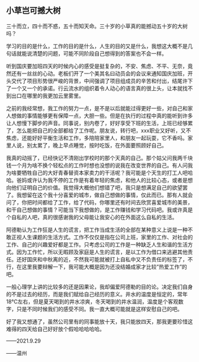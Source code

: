 ## 小草岂可撼大树

三十而立，四十而不惑，五十而知天命。三十岁的小草真的能撼动五十岁的大树吗？

学习的目的是什么，工作的目的是什么，人生的目的又是什么，我想这大概不是几句话就能说清楚的问题，可能不同阶段自己想得到的答案也不会一样。

听到国庆要加班四天的时候内心的感受是挺复杂的，不安、焦虑、不平、无奈，竟然还有一丝丝的心动。老板们开了一个美其名曰动员会的会议来通知国庆加班，开头交代了项目形势很严峻的背景，中间强调了项目组成员的辛苦和付出，结尾许下了一个又一个的承诺。行云流水的组织着令人动心的语言真的很上头，让本就找不到出口在哪里的我更加云里雾里。

之前的我经常想，我工作的努力一点，是不是以后就能过得更好一些，对自己和家人想做的事情能够更有保障一点，大胆一些。但是在执行的过程中真的能听到许多让人想慢下脚步的声音。同事说，别内卷了，好好享受下班的生活，上班已经够累了，怎么能把自己的全部都给了工作呢。朋友说，转行吧，xxx职业又好听，又不焦虑，还能好好平衡生活和工作，多陪陪家里人，和朋友一起玩耍，它不香吗。家里人说，别太累了，晚上早点睡觉，按时吃饭，在外面要照顾好自己。

我真的动摇了，已经快记不清刚出学校时的那个天真的自己。那个姑父问我两千块钱一个月为啥不换个轻松点的工作时想也没想的说我在改变世界的自己。有人问我为啥要牺牲自己的大好青春替资本家卖力的干活呢？我可能是个天生的打工人吧哈哈。爸妈或许认为我不停的工作是有着年轻的焦虑，和他人的比较心态，或者是想向他们证明自己的价值。我觉得大概他们想错了吧，我只是想满足自己的欲望罢了。我想留在这个我十分喜爱的城市，做自己想做的事情，仅此而已。那有人就会问了，你把时间都给了工作，给了代码，你哪里还有时间去欣赏喜爱城市的美景，和干自己想做的事情？可能当下我想做的，是工作赚钱和学习代码吧。我或许真是个自私的人吧，真的很感谢我的父母能让我安心的在外面这么自私的生活。

阿德勒认为工作狂是人生的谎言，把工作当成生活的全部在某种意义上说是一种不敢正视人生课题的生活方式。工作不仅仅是指在公司上班，家里的工作、对社会的工作、自己的兴趣爱好都是工作。只考虑公司的工作是一种缺乏人生和谐的生活方式。因为工作忙，所以无暇顾及家庭是人生的谎言，是以工作为借口来逃避其他责任。还好国庆和中秋离的近，不然我可能就被打上自私中又不负责任的标签了，不行，在这里我要辩解一下，我可能大概是因为还没结婚成家才比较”热爱工作”的吧。

一般心理学上讲的比较多的还是因果论，我却偏爱阿德勒的目的论。决定我们自身的不是过去的经历，而是我们赋给自己经历的意义。井水的温度是恒定的，常年18℃左右，但是夏天喝到的井水凉爽，冬天喝到的井水温润，温度是个客观数字，只是不同时候我们的感受不同。我一直大概可能就是这样安慰自己的吧。

好了我又想通了，虽然公司里有的同事能放十天，我只能放四天，那我更要珍惜这难得的四天给自己好好放个假哈哈哈哈哈。

——2021.9.29

——温州